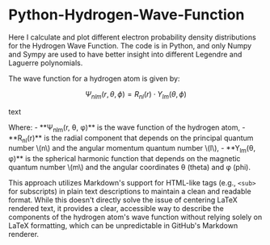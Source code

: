 # Python-Hydrogen-Wave-Function

Here I calculate and plot different electron probability density distributions for the Hydrogen Wave Function. The code is in Python, and only Numpy and Sympy are used to have better insight into different Legendre and Laguerre polynomials.

The wave function for a hydrogen atom is given by:

$$
\Psi_{nlm}(r, \theta, \phi) = R_{nl}(r) \cdot Y_{lm}(\theta, \phi)
$$
<p $$
\Psi_{nlm}(r, \theta, \phi) = R_{nl}(r) \cdot Y_{lm}(\theta, \phi)
$$>text</p>
Where:
- **Ψ<sub>nlm</sub>(r, θ, φ)** is the wave function of the hydrogen atom,
- **R<sub>nl</sub>(r)** is the radial component that depends on the principal quantum number \(n\) and the angular momentum quantum number \(l\),
- **Y<sub>lm</sub>(θ, φ)** is the spherical harmonic function that depends on the magnetic quantum number \(m\) and the angular coordinates θ (theta) and φ (phi).

This approach utilizes Markdown's support for HTML-like tags (e.g., `<sub>` for subscripts) in plain text descriptions to maintain a clean and readable format. While this doesn't directly solve the issue of centering LaTeX rendered text, it provides a clear, accessible way to describe the components of the hydrogen atom's wave function without relying solely on LaTeX formatting, which can be unpredictable in GitHub's Markdown renderer.
